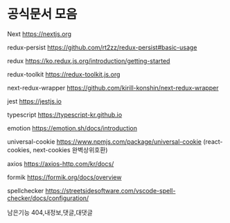 # 공식문서 모음

Next https://nextjs.org

redux-persist https://github.com/rt2zz/redux-persist#basic-usage

redux https://ko.redux.js.org/introduction/getting-started

redux-toolkit https://redux-toolkit.js.org

next-redux-wrapper https://github.com/kirill-konshin/next-redux-wrapper

jest https://jestjs.io

typescript https://typescript-kr.github.io

emotion https://emotion.sh/docs/introduction

universal-cookie https://www.npmjs.com/package/universal-cookie (react-cookies, next-cookies 완벽상위호환)

axios https://axios-http.com/kr/docs/

formik https://formik.org/docs/overview

spellchecker https://streetsidesoftware.com/vscode-spell-checker/docs/configuration/

남은기능
404,내정보,댓글,대댓글

